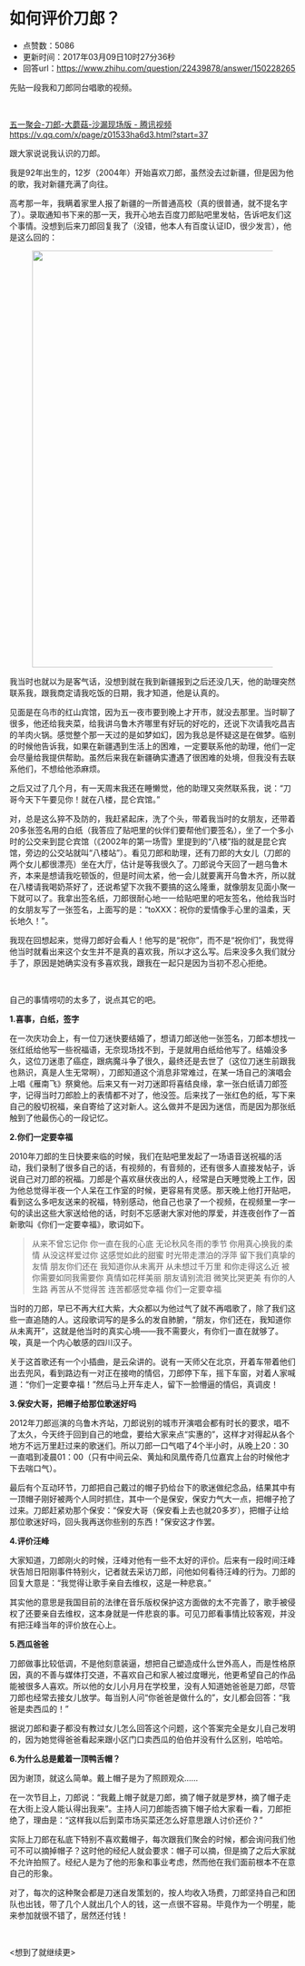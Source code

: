 # 如何评价刀郎？
- 点赞数：5086
- 更新时间：2017年03月09日10时27分36秒
- 回答url：https://www.zhihu.com/question/22439878/answer/150228265
<body>
 <p data-pid="e_v4DJTr">先贴一段我和刀郎同台唱歌的视频。</p>
 <br>
 <p data-pid="PPhMTPW1"><a href="https://link.zhihu.com/?target=https%3A//v.qq.com/x/page/z01533ha6d3.html%3Fstart%3D37" class=" wrap external" target="_blank" rel="nofollow noreferrer">五一聚会-刀郎-大蘑菇-沙漏现场版 - 腾讯视频 https://v.qq.com/x/page/z01533ha6d3.html?start=37 </a></p>
 <p data-pid="cJbtOVuJ">跟大家说说我认识的刀郎。</p>
 <p data-pid="Cwkr18Xe">我是92年出生的，12岁（2004年）开始喜欢刀郎，虽然没去过新疆，但是因为他的歌，我对新疆充满了向往。</p>
 <p data-pid="KVef-WzK">高考那一年，我瞒着家里人报了新疆的一所普通高校（真的很普通，就不提名字了）。录取通知书下来的那一天，我开心地去百度刀郎贴吧里发帖，告诉吧友们这个事情。没想到后来刀郎回复我了（没错，他本人有百度认证ID，很少发言），他是这么回的：</p>
 <figure>
  <img src="https://picx.zhimg.com/50/v2-b038e8e9b198794aa1e278b5e141b2b7_720w.jpg?source=1940ef5c" data-rawwidth="735" data-rawheight="354" data-original-token="v2-b038e8e9b198794aa1e278b5e141b2b7" class="origin_image zh-lightbox-thumb" width="735" data-original="https://picx.zhimg.com/v2-b038e8e9b198794aa1e278b5e141b2b7_r.jpg?source=1940ef5c">
 </figure>
 <p data-pid="cruMw0CC">我当时也就以为是客气话，没想到就在我到新疆报到之后还没几天，他的助理突然联系我，跟我商定请我吃饭的日期，我才知道，他是认真的。</p>
 <p data-pid="2RuBBJnU">见面是在乌市的红山宾馆，因为五一夜市要到晚上才开市，就没去那里。当时聊了很多，他还给我夹菜，给我讲乌鲁木齐哪里有好玩的好吃的，还说下次请我吃昌吉的羊肉火锅。感觉整个那一天过的是如梦如幻，因为我总是怀疑这是在做梦。临别的时候他告诉我，如果在新疆遇到生活上的困难，一定要联系他的助理，他们一定会尽量给我提供帮助。虽然后来我在新疆确实遭遇了很困难的处境，但我没有去联系他们，不想给他添麻烦。</p>
 <p data-pid="SolqYg3a">之后又过了几个月，有一天周末我还在睡懒觉，他的助理又突然联系我，说：“刀哥今天下午要见你！就在八楼，昆仑宾馆。”</p>
 <p data-pid="JbCWrgR1">对，总是这么猝不及防的，我赶紧起床，洗了个头，带着我当时的女朋友，还带着20多张签名用的白纸（我答应了贴吧里的伙伴们要帮他们要签名），坐了一个多小时的公交来到昆仑宾馆（《2002年的第一场雪》里提到的“八楼”指的就是昆仑宾馆，旁边的公交站就叫“八楼站”）。看见刀郎和助理，还有刀郎的大女儿（刀郎的两个女儿都很漂亮）坐在大厅，估计是等我很久了。刀郎说今天回了一趟乌鲁木齐，本来是想请我吃顿饭的，但是时间太紧，他一会儿就要离开乌鲁木齐，所以就在八楼请我喝奶茶好了，还说希望下次我不要搞的这么隆重，就像朋友见面小聚一下就可以了。我拿出签名纸，刀郎很耐心地一一给贴吧里的吧友签名，他给我当时的女朋友写了一张签名，上面写的是：“toXXX：祝你的爱情像手心里的温柔，天长地久！”。</p>
 <p data-pid="jn_kztKe">我现在回想起来，觉得刀郎好会看人！他写的是“祝你”，而不是“祝你们”，我觉得他当时就看出来这个女生并不是真的喜欢我，所以才这么写。后来没多久我们就分手了，原因是她确实没有多喜欢我，跟我在一起只是因为当初不忍心拒绝。</p>
 <br>
 <p data-pid="YU_9Tf0U">自己的事情唠叨的太多了，说点其它的吧。</p>
 <p data-pid="8w8agBNn"><b>1.喜事，白纸，签字</b></p>
 <p data-pid="P_5xmZ_P">在一次庆功会上，有一位刀迷快要结婚了，想请刀郎送他一张签名，刀郎本想找一张红纸给他写一些祝福语，无奈现场找不到，于是就用白纸给他写了。结婚没多久，这位刀迷患了癌症，跟病魔斗争了很久，最终还是去世了（这位刀迷生前跟我也熟识，真是人生无常啊），刀郎知道这个消息非常难过，在某一场自己的演唱会上唱《雁南飞》祭奠他。后来又有一对刀迷即将喜结良缘，拿一张白纸请刀郎签字，记得当时刀郎脸上的表情都不对了，他没签。后来找了一张红色的纸，写下来自己的殷切祝福，亲自寄给了这对新人。这么做并不是因为迷信，而是因为那张纸触到了他最伤心的一段记忆。</p>
 <p data-pid="bCwL3Iep"><b>2.你们一定要幸福</b></p>
 <p data-pid="x4kr3Eow">2010年刀郎的生日快要来临的时候，我们在贴吧里发起了一场语音送祝福的活动，我们录制了很多自己的话，有视频的，有音频的，还有很多人直接发帖子，诉说自己对刀郎的祝福。刀郎是个喜欢昼伏夜出的人，经常是白天睡觉晚上工作，因为他总觉得半夜一个人呆在工作室的时候，更容易有灵感。那天晚上他打开贴吧，看到这么多吧友送来的祝福，特别感动，他自己也录了一个视频，在视频里一字一句的读出这些大家送给他的话，时刻不忘感谢大家对他的厚爱，并连夜创作了一首新歌叫《你们一定要幸福》，歌词如下。</p>
 <blockquote data-pid="YdZykUv1">
  从来不曾忘记你 你一直在我的心底 无论秋风冬雨的季节 你用真心换我的柔情 从没这样爱过你 这感觉如此的甜蜜 时光带走漂泊的浮萍 留下我们真挚的友情 朋友你们还在 我知道你从未离开 从未想过千万里 和你走得这么近 被你需要如同我需要你 真情如花样美丽 朋友请别流泪 微笑比哭更美 有你的人生路 再苦从不觉得苦 连苦都感觉幸福 你们一定要幸福
 </blockquote>
 <p data-pid="Y_8J-ia7">当时的刀郎，早已不再大红大紫，大众都以为他过气了就不再唱歌了，除了我们这些一直追随的人。这段歌词写的是多么的发自肺腑，“朋友，你们还在，我知道你从未离开”，这就是他当时的真实心境——我不需要火，有你们一直在就够了。唉，真是一个内心敏感的四川汉子。</p>
 <p data-pid="PkuZveeN">关于这首歌还有一个小插曲，是云朵讲的。说有一天师父在北京，开着车带着他们出去兜风，看到路边有一对正在接吻的情侣，刀郎停下车，摇下车窗，对着人家喊道：“你们一定要幸福！”然后马上开车走人，留下一脸懵逼的情侣，真调皮！</p>
 <p data-pid="pEVR7ZRw"><b>3.保安大哥，把帽子给那位歌迷好吗</b></p>
 <p data-pid="PQMFVK2o">2012年刀郎巡演的乌鲁木齐站，刀郎说别的城市开演唱会都有时长的要求，唱不了太久，今天终于回到自己的地盘，要给大家来点“实惠的”，这样才对得起从各个地方不远万里赶过来的歌迷们。所以刀郎一口气唱了4个半小时，从晚上20：30一直唱到凌晨01：00（只有中间云朵、黄灿和凤凰传奇几位嘉宾上台的时候他才下去喘口气）。</p>
 <p data-pid="TAXkyBmk">最后有个互动环节，刀郎把自己戴过的帽子扔给台下的歌迷做纪念品，结果其中有一顶帽子刚好被两个人同时抓住，其中一个是保安，保安力气大一点，把帽子抢了过来。刀郎赶紧劝那个保安：“保安大哥（保安看上去也就20多岁），把帽子让给那位歌迷好吗，回头我再送你些别的东西！”保安这才作罢。</p>
 <p data-pid="5fq4vyfN"><b>4.评价汪峰</b></p>
 <p data-pid="wIxDCQEl">大家知道，刀郎刚火的时候，汪峰对他有一些不太好的评价。后来有一段时间汪峰状告旭日阳刚事件特别火，记者就去采访刀郎，问他如何看待汪峰的行为。刀郎的回复大意是：“我觉得让歌手亲自去维权，这是一种悲哀。”</p>
 <p data-pid="YTHfdmPq">其实他的意思是我国目前的法律在音乐版权保护这方面做的太不完善了，歌手被侵权了还要亲自去维权，这本身就是一件悲哀的事。可见刀郎看事情比较客观，并没有把汪峰当年的评价放在心上。</p>
 <p data-pid="7fnj9djn"><b>5.西瓜爸爸</b></p>
 <p data-pid="doHDL8Yf">刀郎做事比较低调，不是他刻意装逼，想把自己塑造成什么世外高人，而是性格原因，真的不善与媒体打交道，不喜欢自己和家人被过度曝光，他更希望自己的作品能被很多人喜欢。所以他的女儿小月月在学校里，没有人知道她爸爸是刀郎，尽管刀郎也经常去接女儿放学。每当别人问“你爸爸是做什么的”，女儿都会回答：“我爸是卖西瓜的！”</p>
 <p data-pid="Gpgj8ifi">据说刀郎和妻子都没有教过女儿怎么回答这个问题，这个答案完全是女儿自己发明的，因为她觉得爸爸看起来跟小区门口卖西瓜的伯伯并没有什么区别，哈哈哈。</p>
 <p data-pid="wSd0vRt7"><b>6.为什么总是戴着一顶鸭舌帽？</b></p>
 <p data-pid="SVmpaQIs">因为谢顶，就这么简单。戴上帽子是为了照顾观众……</p>
 <p data-pid="4DNIPwwv">在一次节目上，刀郎说：“我戴上帽子就是刀郎，摘了帽子就是罗林，摘了帽子走在大街上没人能认得出我来”。主持人问刀郎能否摘下帽子给大家看一看，刀郎拒绝了，理由是：“这样我以后到菜市场买菜还怎么好意思跟人讨价还价？”</p>
 <p data-pid="LcFTEQoa">实际上刀郎在私底下特别不喜欢戴帽子，每次跟我们聚会的时候，都会询问我们他可不可以摘掉帽子？这时他的经纪人就会要求：帽子可以摘，但是摘了之后大家就不允许拍照了。经纪人是为了他的形象和事业考虑，然而他在我们面前根本不在意自己的形象。</p>
 <p data-pid="5D4wtyC_">对了，每次的这种聚会都是刀迷自发策划的，按人均收入场费，刀郎坚持自己和团队也出钱，带了几个人就出几个人的钱，这一点很不容易。毕竟作为一个明星，能来参加就很不错了，居然还付钱！</p>
 <br>
 <p data-pid="KrCw8zno">&lt;想到了就继续更&gt;</p>
</body>